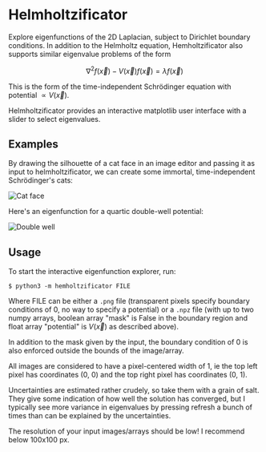 # Helmholtzificator
Explore eigenfunctions of the 2D Laplacian, subject to Dirichlet
boundary conditions.  In addition to the Helmholtz equation,
Hemholtzificator also supports similar eigenvalue problems of the form

$$
\nabla^2 f(\vec{x}) - V(\vec{x})f(\vec{x}) = \lambda f(\vec{x})
$$

This is the form of the time-independent Schrödinger equation with
potential $\propto V(\vec{x})$.

Helmholtzificator provides an interactive matplotlib user interface with
a slider to select eigenvalues.

## Examples

By drawing the silhouette of a cat face in an image editor and passing it as input to helmholtzificator, we can create some immortal, time-independent Schrödinger's cats:

![Cat face](https://github.com/benburrill/helmholtzificator/assets/8140726/096aa8e0-1211-4fd8-a6e0-025a11e90030)

Here's an eigenfunction for a quartic double-well potential:

![Double well](https://github.com/benburrill/helmholtzificator/assets/8140726/aa3a6ef3-8f43-437a-9e8a-e3f2de370b13)

## Usage
To start the interactive eigenfunction explorer, run:

```
$ python3 -m hemholtzificator FILE
```

Where FILE can be either a `.png` file (transparent pixels specify
boundary conditions of 0, no way to specify a potential) or a `.npz`
file (with up to two numpy arrays, boolean array "mask" is False in the
boundary region and float array "potential" is $V(\vec{x})$ as described
above).

In addition to the mask given by the input, the boundary condition of 0
is also enforced outside the bounds of the image/array.

All images are considered to have a pixel-centered width of 1, ie the
top left pixel has coordinates (0, 0) and the top right pixel has
coordinates (0, 1).

Uncertainties are estimated rather crudely, so take them with a grain of
salt.  They give some indication of how well the solution has converged, but
I typically see more variance in eigenvalues by pressing refresh a bunch of
times than can be explained by the uncertainties.

The resolution of your input images/arrays should be low!  I recommend
below 100x100 px.
